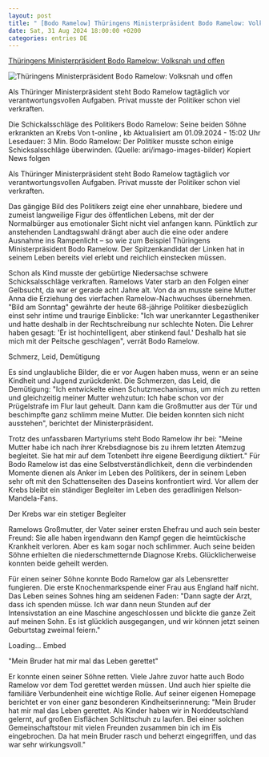 ```yaml
---
layout: post
title: " [Bodo Ramelow] Thüringens Ministerpräsident Bodo Ramelow: Volksnah und offen"
date: Sat, 31 Aug 2024 18:00:00 +0200
categories: entries DE
---
```

[Thüringens Ministerpräsident Bodo Ramelow: Volksnah und offen](https://www.t-online.de/unterhaltung/stars/id_100476622/thueringens-ministerpraesident-bodo-ramelow-volksnah-und-offen.html)

![Thüringens Ministerpräsident Bodo Ramelow: Volksnah und offen](https://images.t-online.de/2024/08/3023K7OcLJVn/667x129:2707x1523/fit-in/1200x0/bodo-ramelow-der-politiker-musste-schon-einige-schicksalsschlaege-ueberwinden.jpg)

Als Thüringer Ministerpräsident steht Bodo Ramelow tagtäglich vor verantwortungsvollen Aufgaben. Privat musste der Politiker schon viel verkraften.

Die Schickalsschläge des Politikers Bodo Ramelow: Seine beiden Söhne erkrankten an Krebs Von t-online , kb Aktualisiert am 01.09.2024 - 15:02 Uhr Lesedauer: 3 Min. Bodo Ramelow: Der Politiker musste schon einige Schicksalsschläge überwinden. (Quelle: ari/imago-images-bilder) Kopiert News folgen

Als Thüringer Ministerpräsident steht Bodo Ramelow tagtäglich vor verantwortungsvollen Aufgaben. Privat musste der Politiker schon viel verkraften.

Das gängige Bild des Politikers zeigt eine eher unnahbare, biedere und zumeist langweilige Figur des öffentlichen Lebens, mit der der Normalbürger aus emotionaler Sicht nicht viel anfangen kann. Pünktlich zur anstehenden Landtagswahl drängt aber auch die eine oder andere Ausnahme ins Rampenlicht – so wie zum Beispiel Thüringens Ministerpräsident Bodo Ramelow. Der Spitzenkandidat der Linken hat in seinem Leben bereits viel erlebt und reichlich einstecken müssen.

Schon als Kind musste der gebürtige Niedersachse schwere Schicksalsschläge verkraften. Ramelows Vater starb an den Folgen einer Gelbsucht, da war er gerade acht Jahre alt. Von da an musste seine Mutter Anna die Erziehung des vierfachen Ramelow-Nachwuchses übernehmen. "Bild am Sonntag" gewährte der heute 68-jährige Politiker diesbezüglich einst sehr intime und traurige Einblicke: "Ich war unerkannter Legastheniker und hatte deshalb in der Rechtschreibung nur schlechte Noten. Die Lehrer haben gesagt: 'Er ist hochintelligent, aber stinkend faul.' Deshalb hat sie mich mit der Peitsche geschlagen", verrät Bodo Ramelow.

Schmerz, Leid, Demütigung

Es sind unglaubliche Bilder, die er vor Augen haben muss, wenn er an seine Kindheit und Jugend zurückdenkt. Die Schmerzen, das Leid, die Demütigung: "Ich entwickelte einen Schutzmechanismus, um mich zu retten und gleichzeitig meiner Mutter wehzutun: Ich habe schon vor der Prügelstrafe im Flur laut geheult. Dann kam die Großmutter aus der Tür und beschimpfte ganz schlimm meine Mutter. Die beiden konnten sich nicht ausstehen", berichtet der Ministerpräsident.

Trotz des unfassbaren Martyriums steht Bodo Ramelow ihr bei: "Meine Mutter habe ich nach ihrer Krebsdiagnose bis zu ihrem letzten Atemzug begleitet. Sie hat mir auf dem Totenbett ihre eigene Beerdigung diktiert." Für Bodo Ramelow ist das eine Selbstverständlichkeit, denn die verbindenden Momente dienen als Anker im Leben des Politikers, der in seinem Leben sehr oft mit den Schattenseiten des Daseins konfrontiert wird. Vor allem der Krebs bleibt ein ständiger Begleiter im Leben des geradlinigen Nelson-Mandela-Fans.

Der Krebs war ein stetiger Begleiter

Ramelows Großmutter, der Vater seiner ersten Ehefrau und auch sein bester Freund: Sie alle haben irgendwann den Kampf gegen die heimtückische Krankheit verloren. Aber es kam sogar noch schlimmer. Auch seine beiden Söhne erhielten die niederschmetternde Diagnose Krebs. Glücklicherweise konnten beide geheilt werden.

Für einen seiner Söhne konnte Bodo Ramelow gar als Lebensretter fungieren. Die erste Knochenmarkspende einer Frau aus England half nicht. Das Leben seines Sohnes hing am seidenen Faden: "Dann sagte der Arzt, dass ich spenden müsse. Ich war dann neun Stunden auf der Intensivstation an eine Maschine angeschlossen und blickte die ganze Zeit auf meinen Sohn. Es ist glücklich ausgegangen, und wir können jetzt seinen Geburtstag zweimal feiern."

Loading... Embed

"Mein Bruder hat mir mal das Leben gerettet"

Er konnte einen seiner Söhne retten. Viele Jahre zuvor hatte auch Bodo Ramelow vor dem Tod gerettet werden müssen. Und auch hier spielte die familiäre Verbundenheit eine wichtige Rolle. Auf seiner eigenen Homepage berichtet er von einer ganz besonderen Kindheitserinnerung: "Mein Bruder hat mir mal das Leben gerettet. Als Kinder haben wir in Norddeutschland gelernt, auf großen Eisflächen Schlittschuh zu laufen. Bei einer solchen Gemeinschaftstour mit vielen Freunden zusammen bin ich im Eis eingebrochen. Da hat mein Bruder rasch und beherzt eingegriffen, und das war sehr wirkungsvoll."

